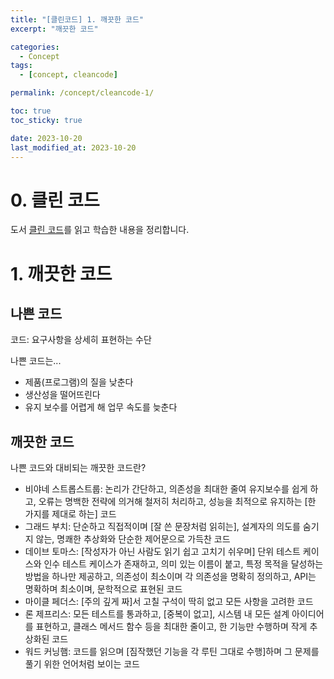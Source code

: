 ```yaml
---
title: "[클린코드] 1. 깨끗한 코드"
excerpt: "깨끗한 코드"

categories:
  - Concept
tags:
  - [concept, cleancode]

permalink: /concept/cleancode-1/

toc: true
toc_sticky: true

date: 2023-10-20
last_modified_at: 2023-10-20
---
```

# 0. 클린 코드
도서 [클린 코드](https://www.yes24.com/Product/Goods/11681152)를 읽고 학습한 내용을 정리합니다.

# 1. 깨끗한 코드

## 나쁜 코드
코드: 요구사항을 상세히 표현하는 수단 

나쁜 코드는...
- 제품(프로그램)의 질을 낮춘다
- 생산성을 떨어뜨린다
- 유지 보수를 어렵게 해 업무 속도를 늦춘다 

## 깨끗한 코드 

나쁜 코드와 대비되는 깨끗한 코드란? 

- 비야네 스트롭스트룹: 논리가 간단하고, 의존성을 최대한 줄여 유지보수를 쉽게 하고, 오류는 명백한 전략에 의거해 철저히 처리하고, 성능을 최적으로 유지하는 [한 가지를 제대로 하는] 코드
- 그래드 부치: 단순하고 직접적이며 [잘 쓴 문장처럼 읽히는], 설계자의 의도를 숨기지 않는, 명쾌한 추상화와 단순한 제어문으로 가득찬 코드
- 데이브 토마스: [작성자가 아닌 사람도 읽기 쉽고 고치기 쉬우며] 단위 테스트 케이스와 인수 테스트 케이스가 존재하고, 의미 있는 이름이 붙고, 특정 목적을 달성하는 방법을 하나만 제공하고, 의존성이 최소이며 각 의존성을 명확히 정의하고, API는 명확하며 최소이며, 문학적으로 표현된 코드
- 마이클 페더스: [주의 깊게 짜]서 고칠 구석이 딱히 없고 모든 사항을 고려한 코드
- 론 제프리스: 모든 테스트를 통과하고, [중복이 없고], 시스템 내 모든 설계 아이디어를 표현하고, 클래스 메서드 함수 등을 최대한 줄이고, 한 기능만 수행하며 작게 추상화된 코드
- 워드 커닝햄: 코드를 읽으며 [짐작했던 기능을 각 루틴 그대로 수행]하며 그 문제를 풀기 위한 언어처럼 보이는 코드